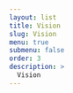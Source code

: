 ```yaml
---
layout: list
title: Vision
slug: Vision
menu: true
submenu: false
order: 3
description: >
  Vision
---
```


